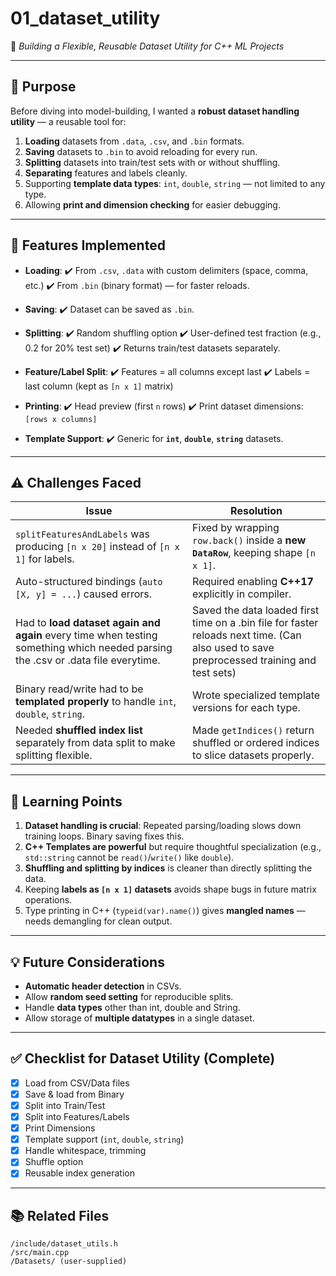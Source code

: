 # **01\_dataset\_utility**

📝 *Building a Flexible, Reusable Dataset Utility for C++ ML Projects*

---

## 📌 **Purpose**

Before diving into model-building, I wanted a **robust dataset handling utility** — a reusable tool for:

1. **Loading** datasets from `.data`, `.csv`, and `.bin` formats.
2. **Saving** datasets to `.bin` to avoid reloading for every run.
3. **Splitting** datasets into train/test sets with or without shuffling.
4. **Separating** features and labels cleanly.
5. Supporting **template data types**: `int`, `double`, `string` — not limited to any type.
6. Allowing **print and dimension checking** for easier debugging.

---

## 🔧 **Features Implemented**

* **Loading**:
  ✔️ From `.csv`, `.data` with custom delimiters (space, comma, etc.)
  ✔️ From `.bin` (binary format) — for faster reloads.

* **Saving**:
  ✔️ Dataset can be saved as `.bin`.

* **Splitting**:
  ✔️ Random shuffling option
  ✔️ User-defined test fraction (e.g., 0.2 for 20% test set)
  ✔️ Returns train/test datasets separately.

* **Feature/Label Split**:
  ✔️ Features = all columns except last
  ✔️ Labels = last column (kept as `[n x 1]` matrix)

* **Printing**:
  ✔️ Head preview (first `n` rows)
  ✔️ Print dataset dimensions: `[rows x columns]`

* **Template Support**:
  ✔️ Generic for **`int`**, **`double`**, **`string`** datasets.

---

## ⚠️ **Challenges Faced**

| Issue                                                                                   | Resolution                                                                          |
| --------------------------------------------------------------------------------------- | ----------------------------------------------------------------------------------- |
| `splitFeaturesAndLabels` was producing `[n x 20]` instead of `[n x 1]` for labels.      | Fixed by wrapping `row.back()` inside a **new `DataRow`**, keeping shape `[n x 1]`. |
| Auto-structured bindings (`auto [X, y] = ...`) caused errors.                           | Required enabling **C++17** explicitly in compiler.                                 |
|Had to **load dataset again and again** every time when testing something which needed parsing the .csv or .data file everytime. | Saved the data loaded first time on a .bin file for faster reloads next time. (Can also used to save preprocessed training and test sets)
| Binary read/write had to be **templated properly** to handle `int`, `double`, `string`. | Wrote specialized template versions for each type.                                  |
| Needed **shuffled index list** separately from data split to make splitting flexible.   | Made `getIndices()` return shuffled or ordered indices to slice datasets properly.  |

---

## 🤔 **Learning Points**

1. **Dataset handling is crucial**: Repeated parsing/loading slows down training loops. Binary saving fixes this.
2. **C++ Templates are powerful** but require thoughtful specialization (e.g., `std::string` cannot be `read()`/`write()` like `double`).
3. **Shuffling and splitting by indices** is cleaner than directly splitting the data.
4. Keeping **labels as `[n x 1]` datasets** avoids shape bugs in future matrix operations.
5. Type printing in C++ (`typeid(var).name()`) gives **mangled names** — needs demangling for clean output.

---

## 💡 **Future Considerations**

* **Automatic header detection** in CSVs.
* Allow **random seed setting** for reproducible splits.
* Handle **data types** other than int, double and String.
* Allow storage of **multiple datatypes** in a single dataset. 

---

## ✅ **Checklist for Dataset Utility (Complete)**

* [x] Load from CSV/Data files
* [x] Save & load from Binary
* [x] Split into Train/Test
* [x] Split into Features/Labels
* [x] Print Dimensions
* [x] Template support (`int`, `double`, `string`)
* [x] Handle whitespace, trimming
* [x] Shuffle option
* [x] Reusable index generation

---

## 📚 **Related Files**

```
/include/dataset_utils.h
/src/main.cpp
/Datasets/ (user-supplied)
```
